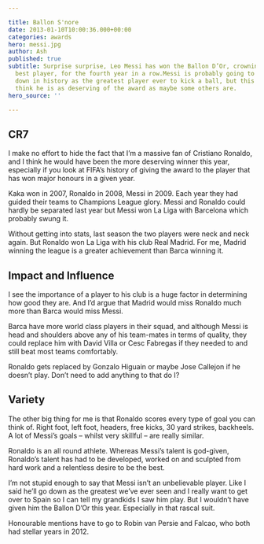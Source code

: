 ```yaml
---

title: Ballon S'nore
date: 2013-01-10T10:00:36.000+00:00
categories: awards
hero: messi.jpg
author: Ash
published: true
subtitle: Surprise surprise, Leo Messi has won the Ballon D’Or, crowning him the world’s
  best player, for the fourth year in a row.Messi is probably going to end up going
  down in history as the greatest player ever to kick a ball, but this year I don’t
  think he is as deserving of the award as maybe some others are.
hero_source: ''

---
```

## CR7

I make no effort to hide the fact that I’m a massive fan of Cristiano Ronaldo, and I think he would have been the more deserving winner this year, especially if you look at FIFA’s history of giving the award to the player that has won major honours in a given year.

Kaka won in 2007, Ronaldo in 2008, Messi in 2009. Each year they had guided their teams to Champions League glory. Messi and Ronaldo could hardly be separated last year but Messi won La Liga with Barcelona which probably swung it.

Without getting into stats, last season the two players were neck and neck again. But Ronaldo won La Liga with his club Real Madrid. For me, Madrid winning the league is a greater achievement than Barca winning it.

## Impact and Influence

I see the importance of a player to his club is a huge factor in determining how good they are. And I’d argue that Madrid would miss Ronaldo much more than Barca would miss Messi.

Barca have more world class players in their squad, and although Messi is head and shoulders above any of his team-mates in terms of quality, they could replace him with David Villa or Cesc Fabregas if they needed to and still beat most teams comfortably.

Ronaldo gets replaced by Gonzalo Higuain or maybe Jose Callejon if he doesn’t play. Don’t need to add anything to that do I?

## Variety

The other big thing for me is that Ronaldo scores every type of goal you can think of. Right foot, left foot, headers, free kicks, 30 yard strikes, backheels. A lot of Messi’s goals – whilst very skillful – are really similar.

Ronaldo is an all round athlete. Whereas Messi’s talent is god-given, Ronaldo’s talent has had to be developed, worked on and sculpted from hard work and a relentless desire to be the best.

I’m not stupid enough to say that Messi isn’t an unbelievable player. Like I said he’ll go down as the greatest we’ve ever seen and I really want to get over to Spain so I can tell my grandkids I saw him play. But I wouldn’t have given him the Ballon D’Or this year. Especially in that rascal suit.

Honourable mentions have to go to Robin van Persie and Falcao, who both had stellar years in 2012.